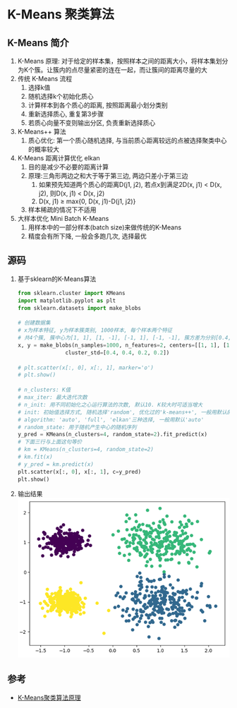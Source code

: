 # K-Means 聚类算法

## K-Means 简介

1. K-Means 原理: 对于给定的样本集，按照样本之间的距离大小，将样本集划分为K个簇。让簇内的点尽量紧密的连在一起，而让簇间的距离尽量的大
2. 传统 K-Means 流程
   1. 选择k值
   2. 随机选择k个初始化质心
   3. 计算样本到各个质心的距离, 按照距离最小划分类别
   4. 重新选择质心, 重复第3步骤
   5. 若质心向量不变则输出分区, 负责重新选择质心
3. K-Means++ 算法
   1. 质心优化: 第一个质心随机选择, 与当前质心距离较远的点被选择聚类中心的概率较大
4. K-Means 距离计算优化 elkan
   1. 目的是减少不必要的距离计算
   2. 原理:三角形两边之和大于等于第三边, 两边只差小于第三边
      1. 如果预先知道两个质心的距离D(j1, j2), 若点x到满足2D(x, j1) < D(x, j2), 则D(x, j1) < D(x, j2)
      2. D(x, j1) ≥ max{0, D(x, j1)-D(j1, j2)}
   3. 样本稀疏的情况下不适用
5. 大样本优化 Mini Batch K-Means
   1. 用样本中的一部分样本(batch size)来做传统的K-Means
   2. 精度会有所下降, 一般会多跑几次, 选择最优

## 源码

1. 基于sklearn的K-Means算法

   ```python
   from sklearn.cluster import KMeans
   import matplotlib.pyplot as plt
   from sklearn.datasets import make_blobs

   # 创建数据集
   # x为样本特征, y为样本簇类别, 1000样本, 每个样本两个特征
   # 共4个簇, 簇中心为[1, 1], [1, -1], [-1, 1], [-1, -1], 簇方差为分别[0.4, 0.4, 0.2, 0.2]
   x, y = make_blobs(n_samples=1000, n_features=2, centers=[[1, 1], [1, -1], [-1, 1], [-1, -1]],
                  cluster_std=[0.4, 0.4, 0.2, 0.2])

   # plt.scatter(x[:, 0], x[:, 1], marker='o')
   # plt.show()

   # n_clusters: K值
   # max_iter: 最大迭代次数
   # n_init: 用不同初始化之心运行算法的次数, 默认10. K较大时可适当增大
   # init: 初始值选择方式, 随机选择'random', 优化过的'k-means++', 一般用默认的'k-means++'
   # algorithm: 'auto', 'full', 'elkan'三种选择, 一般用默认'auto'
   # random_state: 用于随机产生中心的随机序列
   y_pred = KMeans(n_clusters=4, random_state=2).fit_predict(x)
   # 下面三行与上面这句等价
   # km = KMeans(n_clusters=4, random_state=2)
   # km.fit(x)
   # y_pred = km.predict(x)
   plt.scatter(x[:, 0], x[:, 1], c=y_pred)
   plt.show()

   ```

2. 输出结果
   ![k-means1](../images/k-means1.png)

## 参考

- [K-Means聚类算法原理](https://www.cnblogs.com/pinard/p/6164214.html)
